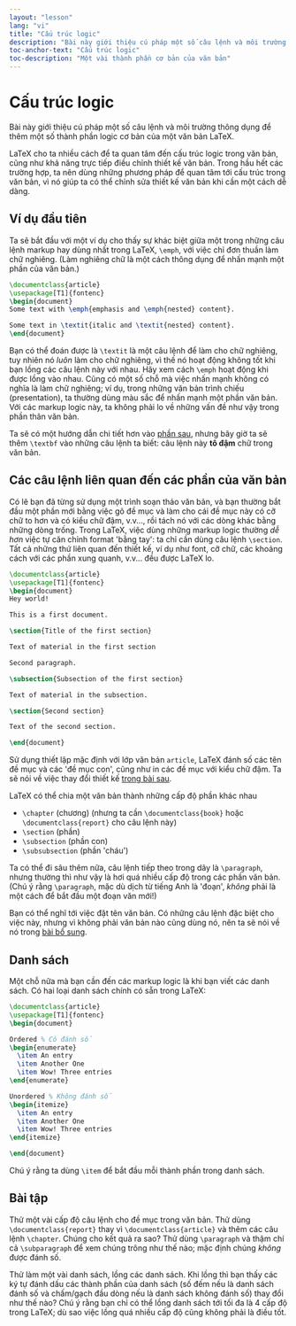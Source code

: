 ```yaml
---
layout: "lesson"
lang: "vi"
title: "Cấu trúc logic"
description: "Bài này giới thiệu cú pháp một số câu lệnh và môi trường thông dụng để thêm một số thành phần logic cơ bản của một văn bản LaTeX."
toc-anchor-text: "Cấu trúc logic"
toc-description: "Một vài thành phần cơ bản của văn bản"
---
```


# Cấu trúc logic

<span class="summary">Bài này giới thiệu cú pháp một số câu lệnh và môi trường
thông dụng để thêm một số thành phần logic cơ bản của một văn bản LaTeX.</span>

LaTeX cho ta nhiều cách để ta quan tâm đến cấu trúc logic trong văn bản, cũng
như khả năng trực tiếp điều chỉnh thiết kế văn bản. Trong hầu hết các trường
hợp, ta nên dùng những phương pháp để quan tâm tới cấu trúc trong văn bản, vì
nó giúp ta có thể chỉnh sửa thiết kế văn bản khi cần một cách dễ dàng.

## Ví dụ đầu tiên

Ta sẽ bắt đầu với một ví dụ cho thấy sự khác biệt giữa một trong những câu lệnh
markup hay dùng nhất trong LaTeX, `\emph`, với việc chỉ đơn thuần làm chữ
nghiêng. (Làm nghiêng chữ là một cách thông dụng để nhấn mạnh một phần của văn
bản.)

```latex
\documentclass{article}
\usepackage[T1]{fontenc}
\begin{document}
Some text with \emph{emphasis and \emph{nested} content}.

Some text in \textit{italic and \textit{nested} content}.
\end{document}
```

Bạn có thể đoán được là `\textit` là một câu lệnh để làm cho chữ nghiêng, tuy
nhiên nó _luôn_ làm cho chữ nghiêng, vì thế nó hoạt động không tốt khi bạn lồng
các câu lệnh này với nhau. Hãy xem cách `\emph` hoạt động khi được lồng vào
nhau. Cũng có một số chỗ mà việc nhấn mạnh không có nghĩa là làm chữ nghiêng; ví
dụ, trong những văn bản trình chiếu (presentation), ta thường dùng màu sắc để
nhấn mạnh một phần văn bản. Với các markup logic này, ta không phải lo về những
vấn đề như vậy trong phần thân văn bản.

Ta sẽ có một hướng dẫn chi tiết hơn vào [phần sau](lesson-11), nhưng bây giờ ta
sẽ thêm `\textbf` vào những câu lệnh ta biết: câu lệnh này **tô đậm** chữ trong
văn bản.

## Các câu lệnh liên quan đến các phần của văn bản

Có lẽ bạn đã từng sử dụng một trình soạn thảo văn bản, và bạn thường bắt đầu một
phần mới bằng việc gõ đề mục và làm cho cái đề mục này có cỡ chữ to hơn và có
kiểu chữ đậm, v.v..., rồi tách nó với các dòng khác bằng những dòng trống. Trong
LaTeX, việc dùng những markup logic thường _dễ hơn_ việc tự căn chỉnh format
'bằng tay': ta chỉ cần dùng câu lệnh `\section`. Tất cả những thứ liên quan đến
thiết kế, ví dụ như font, cỡ chữ, các khoảng cách với các phần xung quanh, 
v.v... đều được LaTeX lo.

```latex
\documentclass{article}
\usepackage[T1]{fontenc}
\begin{document}
Hey world!

This is a first document.

\section{Title of the first section}

Text of material in the first section

Second paragraph.

\subsection{Subsection of the first section}

Text of material in the subsection.

\section{Second section}

Text of the second section.

\end{document}
```

Sử dụng thiết lập mặc định với lớp văn bản `article`, LaTeX đánh số các tên đề
mục và các 'đề mục con', cũng như in các đề mục với kiểu chữ đậm. Ta sẽ nói về
việc thay đổi thiết kế [trong bài sau](lesson-05).

LaTeX có thể chia một văn bản thành những cấp độ phần khác nhau

- `\chapter` (chương) (nhưng ta cần `\documentclass{book}` hoặc
  `\documentclass{report}` cho câu lệnh này)
- `\section` (phần)
- `\subsection` (phần con)
- `\subsubsection` (phần 'cháu')

Ta có thể đi sâu thêm nữa, câu lệnh tiếp theo trong dãy là `\paragraph`, nhưng
thường thì như vậy là hơi quá nhiều cấp độ trong các phần văn bản. (Chú ý rằng
`\paragraph`, mặc dù dịch từ tiếng Anh là 'đoạn', *không* phải là một cách để
bắt đầu một đoạn văn mới!)

Bạn có thể nghĩ tới việc đặt tên văn bản. Có những câu lệnh đặc biệt cho việc
này, nhưng vì không phải văn bản nào cũng dùng nó, nên ta sẽ nói về nó trong
[bài bổ sung](more-04).

## Danh sách

Một chỗ nữa mà bạn cần đến các markup logic là khi bạn viết các danh sách. Có
hai loại danh sách chính có sẵn trong LaTeX:

```latex
\documentclass{article}
\usepackage[T1]{fontenc}
\begin{document}

Ordered % Có đánh số
\begin{enumerate}
  \item An entry
  \item Another One
  \item Wow! Three entries
\end{enumerate}

Unordered % Không đánh số
\begin{itemize}
  \item An entry
  \item Another One
  \item Wow! Three entries
\end{itemize}

\end{document}
```

Chú ý rằng ta dùng `\item` để bắt đầu mỗi thành phần trong danh sách.

## Bài tập

Thử một vài cấp độ câu lệnh cho đề mục trong văn bản. Thử dùng 
`\documentclass{report}` thay vì `\documentclass{article}` và thêm các câu lệnh
`\chapter`. Chúng cho kết quả ra sao? Thử dùng `\paragraph` và thậm chí cả
`\subparagraph` để xem chúng trông như thế nào; mặc định chúng *không* được đánh
số.

Thử làm một vài danh sách, lồng các danh sách. Khi lồng thì bạn thấy các ký tự
đánh dấu các thành phần của danh sách (số đếm nếu là danh sách đánh số và
chấm/gạch đầu dòng nếu là danh sách không đánh số) thay đổi như thế nào? Chú ý
rằng bạn chỉ có thể lồng danh sách tới tối đa là 4 cấp độ trong LaTeX; dù sao
việc lồng quá nhiều cấp độ cũng không phải là điều tốt.
